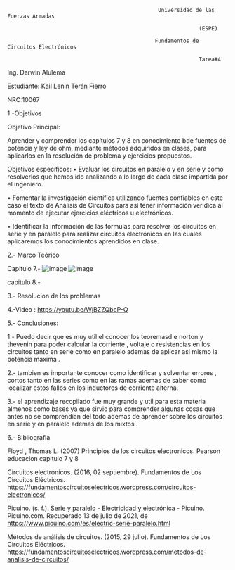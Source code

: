                                                     Universidad de las Fuerzas Armadas
                                                    
                                                                 (ESPE)
                                                                 
                                                   Fundamentos de Circuitos Electrónicos
                                                   
                                                                 Tarea#4
Ing. Darwin Alulema

Estudiante: Kail Lenin Terán Fierro

NRC:10067

1.-Objetivos

Objetivo Principal:

Aprender y comprender los capítulos 7 y 8 en conocimiento bde fuentes de potencia y ley de ohm, mediante métodos adquiridos en clases, para aplicarlos en la resolución de problema y ejercicios propuestos.

Objetivos específicos: • Evaluar los circuitos en paralelo y en serie y como resolverlos que hemos ido analizando a lo largo de cada clase impartida por el ingeniero.

• Fomentar la investigación científica utilizando fuentes confiables en este caso el texto de Análisis de Circuitos para así tener información verídica al momento de ejecutar ejercicios eléctricos u electrónicos.

• Identificar la información de las formulas para resolver los circuitos en serie y en paralelo para realizar circuitos electrónicos en las cuales aplicaremos los conocimientos aprendidos en clase.

2.- Marco Teórico

Capitulo 7.- 
![image](https://user-images.githubusercontent.com/117742027/209251864-6abaff61-14dc-4436-8757-1d365b6cd2d2.png)
![image](https://user-images.githubusercontent.com/117742027/209251896-12da384f-4939-4e19-abfd-f775a261caba.png)

capitulo 8.-

3.- Resolucion de los problemas



4.-Video : https://youtu.be/WjBZZQbcP-Q

5.- Conclusiones:

1.- Puedo decir que es muy util el conocer los teoremasd e norton y thevenin para poder calcular la corriente , voltaje o resistencias en los circuitos tanto en serie como en paralelo ademas de aplicar asi mismo la potencia maxima .

2.- tambien es importante conocer como identificar y solventar errores , cortos tanto en las series como en las ramas ademas de saber como localizar estos fallos en los inductores de corriente alterna.

3.- el aprendizaje recopilado fue muy grande y util para esta materia almenos como bases ya que sirvio para comprender algunas cosas que antes no se comprendian del todo ademas de aprender sobre los circuitos en serie y en paralelo ademas de los mixtos .

6.- Bibliografia

Floyd , Thomas L. (2007) Principios de los circuitos electronicos. Pearson educacion capitulo 7 y 8

Circuitos electronicos. (2016, 02 septiembre). Fundamentos de Los Circuitos Eléctricos. https://fundamentoscircuitoselectricos.wordpress.com/circuitos-electronicos/

Picuino. (s. f.). Serie y paralelo - Electricidad y electrónica - Picuino. Picuino.com. Recuperado 13 de julio de 2021, de https://www.picuino.com/es/electric-serie-paralelo.html

Métodos de análisis de circuitos. (2015, 29 julio). Fundamentos de Los Circuitos Eléctricos. https://fundamentoscircuitoselectricos.wordpress.com/metodos-de-analisis-de-circuitos/
